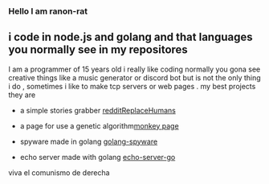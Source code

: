 ### Hello I am ranon-rat


## i code in  node.js and golang  and that languages you normally see in my repositores 
I am a programmer of 15 years old i really like coding 
normally you gona see creative things like a music generator or discord bot but
is not the only thing i do , sometimes i like to make tcp servers or web pages .
my best projects they are 
- a simple stories grabber [redditReplaceHumans](https://github.com/pythonBoy123/redditReplaceHumans)

- a page for use a genetic algorithm[monkey page](https://ranon-rat.github.io/geneticAlgorithm/)

- spyware made in golang  [golang-spyware](https://github.com/ranon-rat/golang-spyware)
- echo server made with golang [echo-server-go](https://github.com/ranon-rat/echo-server-go)





viva el comunismo de derecha
